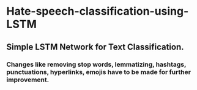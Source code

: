 # Hate-speech-classification-using-LSTM

## Simple LSTM Network for Text Classification.

### Changes like removing stop words, lemmatizing, hashtags, punctuations, hyperlinks, emojis have to be made for further improvement.
